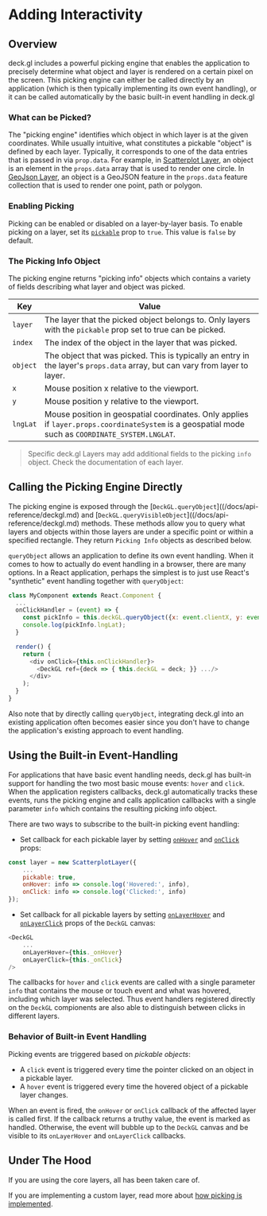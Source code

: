 # Adding Interactivity

## Overview

deck.gl includes a powerful picking engine that enables the application to precisely determine what object and layer is rendered on a certain pixel on the screen. This picking engine can either be called directly by an application (which is then typically implementing its own event handling), or it can be called automatically by the basic built-in event handling in deck.gl

### What can be Picked?

The "picking engine" identifies which object in which layer is at the given coordinates. While usually intuitive, what constitutes a pickable "object" is defined by each layer. Typically, it corresponds to one of the data entries that is passed in via `prop.data`. For example, in [Scatterplot Layer](/docs/layers/scatterplot-layer.md), an object is an element in the `props.data` array that is used to render one circle. In [GeoJson Layer](/docs/layers/geojson-layer.md), an object is a GeoJSON feature in the `props.data` feature collection that is used to render one point, path or polygon.

### Enabling Picking

Picking can be enabled or disabled on a layer-by-layer basis. To enable picking on a layer, set its [`pickable`](/docs/api-reference/base-layer.md#-pickable-boolean-optional-) prop to `true`. This value is `false` by default.

### The Picking Info Object

The picking engine returns "picking info" objects which contains a variety of fields describing what layer and object was picked.

| Key      | Value |
| ---      | --- |
| `layer`  | The layer that the picked object belongs to. Only layers with the `pickable` prop set to true can be picked. |
| `index`  | The index of the object in the layer that was picked. |
| `object` | The object that was picked. This is typically an entry in the layer's `props.data` array, but can vary from layer to layer. |
| `x`      | Mouse position x relative to the viewport. |
| `y`      | Mouse position y relative to the viewport. |
| `lngLat` | Mouse position in geospatial coordinates. Only applies if `layer.props.coordinateSystem` is a geospatial mode such as `COORDINATE_SYSTEM.LNGLAT`. |

> Specific deck.gl Layers may add additional fields to the picking `info` object. Check the documentation of each layer.

## Calling the Picking Engine Directly

The picking engine is exposed through the [`DeckGL.queryObject`]((/docs/api-reference/deckgl.md) and [`DeckGL.queryVisibleObject`]((/docs/api-reference/deckgl.md) methods. These methods allow you to query what layers and objects within those layers are under a specific point or within a specified rectangle. They return `Picking Info` objects as described below.

`queryObject` allows an application to define its own event handling. When it comes to how to actually do event handling in a browser, there are many options. In a React application, perhaps the simplest is to just use React's "synthetic" event handling together with `queryObject`:

```js
class MyComponent extends React.Component {
  ...
  onClickHandler = (event) => {
    const pickInfo = this.deckGL.queryObject({x: event.clientX, y: event.clientY, ...});
    console.log(pickInfo.lngLat);
  }

  render() {
    return (
      <div onClick={this.onClickHandler}>
        <DeckGL ref={deck => { this.deckGL = deck; }} .../>
      </div>
    );
  }
}
```

Also note that by directly calling `queryObject`, integrating deck.gl into an existing application often becomes easier since you don't have to change the application's existing approach to event handling.

## Using the Built-in Event-Handling

For applications that have basic event handling needs, deck.gl has built-in support for handling the two most basic mouse events: `hover` and `click`. When the application registers callbacks, deck.gl automatically tracks these events, runs the picking engine and calls application callbacks with a single parameter `info` which contains the resulting picking info object.

There are two ways to subscribe to the built-in picking event handling:

- Set callback for each pickable layer by setting [`onHover`](/docs/api-reference/base-layer.md#-onhover-function-optional-) and [`onClick`](/docs/api-reference/base-layer.md#-onclick-function-optional-) props:
```js
const layer = new ScatterplotLayer({
    ...
    pickable: true,
    onHover: info => console.log('Hovered:', info),
    onClick: info => console.log('Clicked:', info)
});
```
- Set callback for all pickable layers by setting [`onLayerHover`](/docs/api-reference/deckgl.md#-onlayerhover-function-optional-) and [`onLayerClick`](/docs/api-reference/deckgl.md#-onlayerclick-function-optional-) props of the `DeckGL` canvas:
```js
<DeckGL
    ...
    onLayerHover={this._onHover}
    onLayerClick={this._onClick}
/>
```

The callbacks for `hover` and `click` events are called with a single parameter `info` that contains the mouse or touch event and what was hovered, including which layer was selected. Thus event handlers registered directly on the `DeckGL` compionents are also able to distinguish between clicks in different layers.

### Behavior of Built-in Event Handling

Picking events are triggered based on *pickable objects*:
- A `click` event is triggered every time the pointer clicked on an object in a pickable layer.
- A `hover` event is triggered every time the hovered object of a pickable layer changes.

When an event is fired, the `onHover` or `onClick` callback of the affected layer is called first. If the callback returns a truthy value, the event is marked as handled. Otherwise, the event will bubble up to the `DeckGL` canvas and be visible to its `onLayerHover` and `onLayerClick` callbacks.


## Under The Hood

If you are using the core layers, all has been taken care of.

If you are implementing a custom layer, read more about
[how picking is implemented](/docs/advanced/picking.md).

